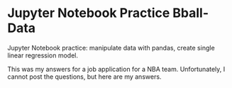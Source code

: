 # Jupyter Notebook Practice Bball-Data
Jupyter Notebook practice: manipulate data with pandas, create single linear regression model.

This was my answers for a job application for a NBA team. Unfortunately, I cannot post the questions, but here are my answers.
